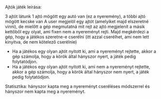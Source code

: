 Ajtók játék leírása:

3 ajtót látunk
1 ajtó mögött egy autó van (ez a nyeremény), a többi ajtó mögött kecske van
A user megjelöl egy ajtót (amelyiket majd elszeretné vinni), de mielőtt a gép megmutatná mit rejt az ajtó megjelenít a másik kettőből egy olyat, ami fixen nem a nyereményt rejti.
Majd megkérdezi a gép, hogy a játékos szeretne-e cserélni (itt azzal cserélhet, ami nem lett kinyitva, de nem kötelező cserélnie)
- Ha a játékos egy olyan ajtót nyitott ki, ami a nyereményt rejtette, akkor a gép számolja, hogy a körök által hányszor nyert, a játék pedig folytatódjon.
- Ha a játékos egy olyan ajtót nyitott ki, ami nem a nyereményt rejtette, akkor a gép számolja, hogy a körök által hányszor nem nyert, a játék pedig folytatódjon.

Statisztika: hányszor kapta meg a nyereményt cseréléses módszerrel és hányszor nem kapta meg a nyereményt.


